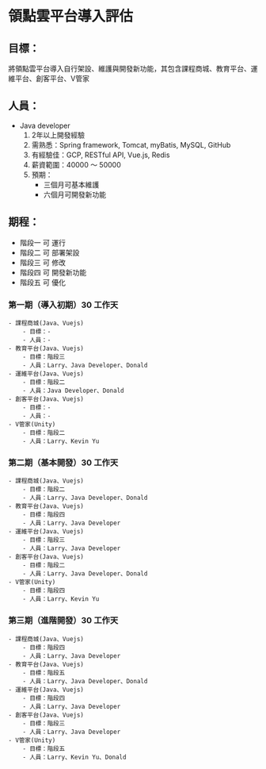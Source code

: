 # 領點雲平台導入評估

## 目標：

將領點雲平台導入自行架設、維護與開發新功能，其包含課程商城、教育平台、運維平台、創客平台、V管家

## 人員：

- Java developer
    1. 2年以上開發經驗
    2. 需熟悉：Spring framework, Tomcat, myBatis, MySQL, GitHub
    3. 有經驗佳：GCP, RESTful API, Vue.js, Redis
    4. 薪資範圍：40000 ～ 50000
    5. 預期：
        - 三個月可基本維護
        - 六個月可開發新功能

## 期程：

- 階段一 可 運行
- 階段二 可 部署架設
- 階段三 可 修改
- 階段四 可 開發新功能
- 階段五 可 優化

### 第一期（導入初期）30 工作天

    - 課程商城(Java、Vuejs)
        - 目標：-
        - 人員：-
    - 教育平台(Java、Vuejs)
        - 目標：階段三
        - 人員：Larry、Java Developer、Donald
    - 運維平台(Java、Vuejs)
        - 目標：階段二
        - 人員：Java Developer、Donald
    - 創客平台(Java、Vuejs)
        - 目標：-
        - 人員：-
    - V管家(Unity)
        - 目標：階段二
        - 人員：Larry、Kevin Yu

### 第二期（基本開發）30 工作天

    - 課程商城(Java、Vuejs)
        - 目標：階段二
        - 人員：Larry、Java Developer、Donald
    - 教育平台(Java、Vuejs)
        - 目標：階段四
        - 人員：Larry、Java Developer
    - 運維平台(Java、Vuejs)
        - 目標：階段三
        - 人員：Larry、Java Developer
    - 創客平台(Java、Vuejs)
        - 目標：階段二
        - 人員：Larry、Java Developer、Donald
    - V管家(Unity)
        - 目標：階段四
        - 人員：Larry、Kevin Yu

### 第三期（進階開發）30 工作天

    - 課程商城(Java、Vuejs)
        - 目標：階段四
        - 人員：Larry、Java Developer
    - 教育平台(Java、Vuejs)
        - 目標：階段五
        - 人員：Larry、Java Developer、Donald
    - 運維平台(Java、Vuejs)
        - 目標：階段四
        - 人員：Larry、Java Developer
    - 創客平台(Java、Vuejs)
        - 目標：階段三
        - 人員：Larry、Java Developer
    - V管家(Unity)
        - 目標：階段五
        - 人員：Larry、Kevin Yu、Donald
